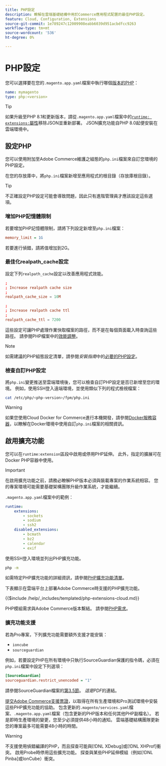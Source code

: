 ```yaml
---
title: PHP設定
description: 瞭解在雲端基礎結構中用於Commerce應用程式配置的最佳PHP設定。
feature: Cloud, Configuration, Extensions
source-git-commit: 1e789247c12009908eabb6039d951acbdfcc9263
workflow-type: tm+mt
source-wordcount: '536'
ht-degree: 0%

---
```


# PHP設定

您可以選擇要在您的`.magento.app.yaml`檔案中執行哪個[版本的PHP](https://experienceleague.adobe.com/docs/commerce-operations/installation-guide/system-requirements.html)：

```yaml
name: mymagento
type: php:<version>
```

>[!TIP]
>
>如果升級至PHP 8.1和更新版本，請從`.magento.app.yaml`檔案中的[`runtime: extensions:`屬性](properties.md#runtime)移除JSON並重新部署。 JSON擴充功能自PHP 8.0起便安裝在雲端環境中。

## 設定PHP

您可以使用附加至Adobe Commerce維護之組態的`php.ini`檔案來自訂您環境的PHP設定。

在您的存放庫中，將`php.ini`檔案新增至應用程式的根目錄（存放庫根目錄）。

>[!TIP]
>
>不正確設定PHP設定可能會導致問題，因此只有進階管理員才應該設定這些選項。

### 增加PHP記憶體限制

若要增加PHP記憶體限制，請將下列設定新增至`php.ini`檔案：

```ini
memory_limit = 1G
```

若要進行偵錯，請將值增加到2G。

### 最佳化realpath_cache設定

設定下列`realpath_cache`設定以改善應用程式效能。

```conf
;
; Increase realpath cache size
;
realpath_cache_size = 10M

;
; Increase realpath cache ttl
;
realpath_cache_ttl = 7200
```

這些設定可讓PHP處理作業快取檔案的路徑，而不是在每個頁面載入時查詢這些路徑。 請參閱PHP檔案中的[效能調整](https://www.php.net/manual/en/ini.core.php)。

>[!NOTE]
>
>如需建議的PHP組態設定清單，請參閱&#x200B;_安裝指南_&#x200B;中的[必要的PHP設定](https://experienceleague.adobe.com/docs/commerce-operations/installation-guide/prerequisites/php-settings.html)。

### 檢查自訂PHP設定

將`php.ini`變更推送至雲端環境後，您可以檢查自訂PHP設定是否已新增至您的環境。 例如，使用SSH登入遠端環境，並使用類似下列的程式檢視檔案：

```bash
cat /etc/php/<php-version>/fpm/php.ini
```

>[!WARNING]
>
>如果您使用Cloud Docker for Commerce進行本機開發，請參閱[Docker服務容器](https://developer.adobe.com/commerce/cloud-tools/docker/containers/service/#fpm-container)，以瞭解在Docker環境中使用自訂`php.ini`檔案的相關資訊。

## 啟用擴充功能

您可以在`runtime:extension`區段中啟用或停用PHP延伸。 此外，指定的擴展可在Docker PHP容器中使用。

>[!IMPORTANT]
>
>在啟用擴充功能之前，請務必瞭解PHP版本必須與裝載專案的作業系統相容。 您的專案環境可能需要基礎架構團隊升級作業系統，才能繼續。

`.magento.app.yaml`檔案中的範例：

```yaml
runtime:
    extensions:
        - sockets
        - sodium
        - ssh2
    disabled_extensions:
        - bcmath
        - bz2
        - calendar
        - exif
```

使用SSH登入環境並列出PHP擴充功能。

```bash
php -m
```

如需特定PHP擴充功能的詳細資訊，請參閱[PHP擴充功能清單](https://www.php.net/manual/en/extensions.alphabetical.php)。

下表顯示在雲端平台上部署Adobe Commerce時支援的PHP擴充功能。

{{$include /help/_includes/templated/php-extensions-cloud.md}}

PHP模組需求與Adobe Commerce版本繫結。 請參閱[PHP需求](https://experienceleague.adobe.com/docs/commerce-operations/installation-guide/prerequisites/php-settings.html)。

### 擴充功能支援

若為Pro專案，下列擴充功能需要額外支援才能安裝：

- `ioncube`
- `sourceguardian`

例如，若要設定PHP在所有環境中只執行SourceGuardian保護的指令碼，必須在`php.ini`檔案中設定下列選項：

```ini
[SourceGuardian]
sourceguardian.restrict_unencoded = "1"
```

請參閱SourceGuardian檔案的[第3.5節](https://sourceguardian.com/demofiles/files/SourceGuardian%20for%20Linux%20User%20Manual.pdf)。 _這是PDF_&#x200B;的連結。

[提交Adobe Commerce支援票證](https://experienceleague.adobe.com/docs/commerce-knowledge-base/kb/help-center-guide/magento-help-center-user-guide.html#submit-ticket)，以取得在所有生產環境和Pro測試環境中安裝這些PHP擴充功能的協助。 包含更新的`.magento/services.yaml`檔案、`.magento.app.yaml`檔案（包含更新的PHP版本和任何其他PHP副檔名）。 若是即時生產環境的變更，您至少必須提供48小時的通知。 雲端基礎結構團隊更新您的專案最多可能需要48小時的時間。

>[!WARNING]
>
>不支援使用偵錯編譯的PHP，而且探查可能與[!DNL XDebug]或[!DNL XHProf]衝突。 啟用Probe時停用這些擴充功能。 探查與某些PHP延伸模組（例如[!DNL Pinba]或IonCube）衝突。

